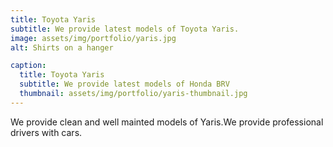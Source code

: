 ```yaml
---
title: Toyota Yaris
subtitle: We provide latest models of Toyota Yaris.
image: assets/img/portfolio/yaris.jpg
alt: Shirts on a hanger

caption:
  title: Toyota Yaris
  subtitle: We provide latest models of Honda BRV
  thumbnail: assets/img/portfolio/yaris-thumbnail.jpg
---
```

We provide clean and well mainted models of Yaris.We provide professional drivers with cars.

